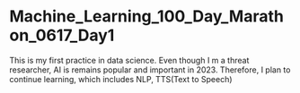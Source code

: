 # Machine_Learning_100_Day_Marathon_0617_Day1

This is my first practice in data science. Even though I m a threat researcher, AI is remains popular and important in 2023. Therefore, I plan to continue learning, which includes NLP, TTS(Text to Speech) 

